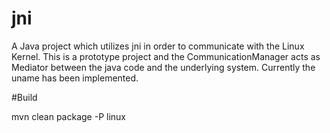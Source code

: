# jni
A Java project which utilizes jni in order to communicate with the Linux Kernel. 
This is a prototype project and the CommunicationManager acts as Mediator between the java code and the underlying system.
Currently the uname has been implemented. 

#Build 

mvn clean package -P linux
